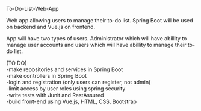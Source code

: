 
To-Do-List-Web-App

Web app allowing users to manage their to-do list. Spring Boot will be used on backend and Vue.js on frontend.

App will have two types of users. Administrator which will have abillity to manage user accounts and users which will have abillity to manage their to-do list.

(TO DO)  
-make repositories and services in Spring Boot  
-make controllers in Spring Boot  
-login and registration (only users can register, not admin)  
-limit access by user roles using spring security  
-write tests with Junit and RestAssured  
-build front-end using Vue.js, HTML, CSS, Bootstrap  
